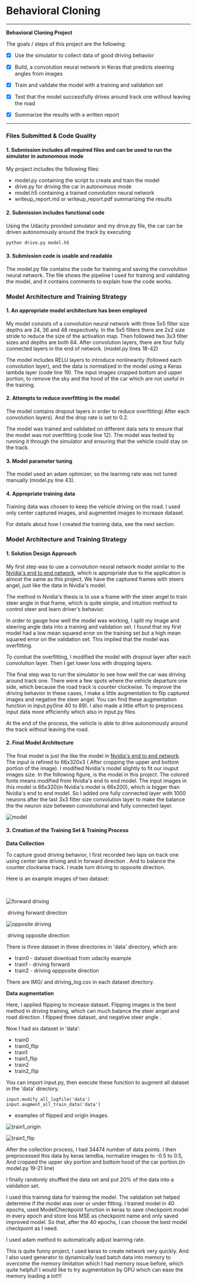 # **Behavioral Cloning** 

---

**Behavioral Cloning Project**

The goals / steps of this project are the following:
- [x] Use the simulator to collect data of good driving behavior
- [x] Build, a convolution neural network in Keras that predicts steering angles from images
- [x] Train and validate the model with a training and validation set
- [x] Test that the model successfully drives around track one without leaving the road
- [x] Summarize the results with a written report




---
### Files Submitted & Code Quality

#### 1. Submission includes all required files and can be used to run the simulator in autonomous mode

My project includes the following files:
* model.py containing the script to create and train the model
* drive.py for driving the car in autonomous mode
* model.h5 containing a trained convolution neural network 
* writeup_report.md or writeup_report.pdf summarizing the results

#### 2. Submission includes functional code
Using the Udacity provided simulator and my drive.py file, the car can be driven autonomously around the track by executing 
```sh
python drive.py model.h5
```

#### 3. Submission code is usable and readable

The model.py file contains the code for training and saving the convolution neural network. The file shows the pipeline I used for training and validating the model, and it contains comments to explain how the code works.

### Model Architecture and Training Strategy

#### 1. An appropriate model architecture has been employed

My model consists of a convolution neural network with three 5x5 filter size  depths are 24, 36 and 48 respectively. In the  5x5 filters there are 2x2 size stride  to reduce the size of the activation map.  Then followed  two 3x3 filter sizes and depths are both 64. After convolution layers, there are four fully connected layers in the end of network.  (model.py lines 18-42) 

The model includes RELU layers to introduce nonlinearity (followed each convolution layer), and the data is normalized in the model using a Keras lambda layer (code line 19). The input images cropped bottom and upper portion, to remove the sky and the hood of the car which are not useful in the training. 



#### 2. Attempts to reduce overfitting in the model

The model contains dropout layers in order to reduce overfitting( After each convolution layers). And the drop rate is set to 0.2. 

The model was trained and validated on different data sets to ensure that the model was not overfitting (code line 12). The model was tested by running it through the simulator and ensuring that the vehicle could stay on the track.

#### 3. Model parameter tuning

The model used an adam optimizer, so the learning rate was not tuned manually (model.py line 43).

#### 4. Appropriate training data

Training data was chosen to keep the vehicle driving on the road. I used only center captured images, and  augmented images to increase dataset.

For details about how I created the training data, see the next section. 

### Model Architecture and Training Strategy

#### 1. Solution Design Approach

My first step was to use a convolution neural network model similar to the  [Nvidia's end to end network](), which is appropriate due to the application is almost the same as this project. We have the captured frames with steers angel, just like the data in Nvidia's model.

The method in Nvidia's thesis is to use a frame with the steer angel to train steer angle in that frame, which is quite simple, and intuition method to control steer and learn driver's behavior. 

In order to gauge how well the model was working, I split my image and steering angle data into a training and validation set. I found that my first model had a low mean squared error on the training set but a high mean squared error on the validation set. This implied that the model was overfitting. 

To combat the overfitting, I modified the model with dropout layer after each convolution layer. Then I get lower loss with dropping layers.

The final step was to run the simulator to see how well the car was driving around track one. There were a few spots where the vehicle departure one side, which because the road track is counter clockwise. To improve the driving behavior in these cases, I make a little augmentation to flip captured images and negative the steer angel. You can find these augmentation function in input.py(line 40 to 89). I also made a little effort to preprocess input data more efficiently which also in input.py files.

At the end of the process, the vehicle is able to drive autonomously around the track without leaving the road.

#### 2. Final Model Architecture

The final model is just the like the model in [Nvidia's end to end network](https://arxiv.org/abs/1604.07316).  The input is refined to 66x320x3 ( After cropping the upper and bottom portion of the image). I modified Nvidia's model slightly to fit our inuput images size.  In the following figure, is the model in this project. The colored fonts means modified from Nvidia's end to end model. The input images in this model is 66x320(in Nvidia's model is 66x200), which is bigger than Nvidia's end to end model. So I added one fully connected layer with 1000 neurons after the last 3x3 filter size convolution layer to make the balance the the neuron size between convolutional and fully connected layer. 

![model](examples/model.png)

#### 3. Creation of the Training Set & Training Process

**Data Collection**

To capture good driving behavior, I first recorded two laps on track one using center lane driving and in forward direction .  And to balance the counter clockwise track. I made turn driving to opposite direction.

Here is an example images of two dataset:

​			

![forward driving](examples/train1.jpg)

​									driving forward direction

![opposite driving](examples/train2.jpg)

​									driving opposite direction

There is three dataset in three directories in 'data' directory, which are:

- train0 - dataset download from udacity example
- train1 - driving forward
- train2 - driving oppposite direction

There are IMG/ and driving_log.csv in each dataset directory.

**Data augmentation**

Here, I applied flipping to increase dataset. Flipping images is the best method in driving training, which can much balance the steer angel and road direction. I flipped three dataset, and negative steer angle .



Now I had six dataset in 'data':

- train0
- train0_flip
- train1
- train1_flip
- train2
- train2_flip

You can import input.py, then execute these function to augment all dataset in the 'data' directory.

	input.modify_all_logfile('data')
	input.augment_all_train_data('data')



- examples of flipped and origin images.

![train1_origin](examples/train1_origin.jpg)



![train1_flip](examples/train1_flip.jpg)



After the collection process, I had 34474 number of data points. I then preprocessed this data by  keras lamdba, normalize images to -0.5 to 0.5, And cropped the upper sky portion and bottom hood of the car portion.(in model.py 19-21 line) 


I finally randomly shuffled the data set and put 20% of the data into a validation set. 

I used this training data for training the model. The validation set helped determine if the model was over or under fitting. I trained model in 40 epochs, used ModelCheckpoint function in keras to save checkpoint model in every epoch and store loss MSE as checkpoint name and only  saved  improved model. So that, after the 40 epochs, I can choose the best model checkpoint as I need.

I used adam method to automatically adjust learning rate. 

This is quite funny project, I used keras to create network very quickly.  And I  also used generator to dynamically load batch data into memory to overcome the memory limitation which I had memory issue before, which quite helpful! I would like to try augmentation by GPU which can ease the memory loading a lot!!!

